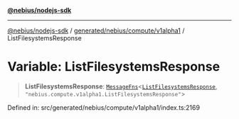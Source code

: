 [**@nebius/nodejs-sdk**](../../../../../README.md)

***

[@nebius/nodejs-sdk](../../../../../README.md) / [generated/nebius/compute/v1alpha1](../README.md) / ListFilesystemsResponse

# Variable: ListFilesystemsResponse

> **ListFilesystemsResponse**: [`MessageFns`](../../../../../runtime/protos/core/interfaces/MessageFns.md)\<[`ListFilesystemsResponse`](../interfaces/ListFilesystemsResponse.md), `"nebius.compute.v1alpha1.ListFilesystemsResponse"`\>

Defined in: src/generated/nebius/compute/v1alpha1/index.ts:2169
